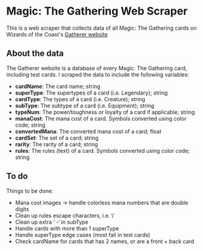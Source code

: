 # Magic: The Gathering Web Scraper

This is a web scraper that collects data of all Magic: The Gathering cards on Wizards of the Coast's [Gatherer website](https://gatherer.wizards.com/Pages/Search/Default.aspx?page=0&color=|[W]|[U]|[B]|[R]|[G])

## About the data
The Gatherer website is a database of every Magic: The Gathering card, including test cards. I scraped the data to include the following variables:
- **cardName**: The card name; string
- **superType**: The supertypes of a card (i.e. Legendary); string
- **cardType**: The types of a card (i.e. Creature); string
- **subType**: The subtype of a card (i.e. Equipment); string
- **typeNum**: The power/toughness or loyalty of a card if applicable; string
- **manaCost**: The mana cost of a card. Symbols converted using color code; string
- **convertedMana**: The converted mana cost of a card; float
- **cardSet**: The set of a card; string
- **rarity**: The rarity of a card; string
- **rules**: The rules (text) of a card. Symbols converted using color code; string

## To do
Things to be done:
- Mana cost images -> handle colorless mana numbers that are double digits
- Clean up rules escape characters, i.e. \’
- Clean up extra ‘ -‘ in subType
- Handle cards with more than 1 superType
- Handle superType edge cases (most fall in test cards)
- Check cardName for cards that has 2 names, or are a front + back card

